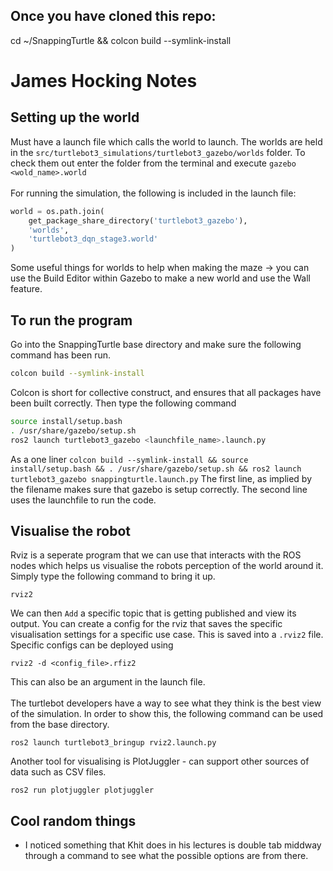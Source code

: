 ## Once you have cloned this repo:

cd ~/SnappingTurtle && colcon build --symlink-install



# James Hocking Notes
## Setting up the world
Must have a launch file which calls the world to launch. The worlds
are held in the `src/turtlebot3_simulations/turtlebot3_gazebo/worlds` folder.
To check them out enter the folder from the terminal and execute `gazebo <wold_name>.world`
<br /><br />
For running the simulation, the following is included in the launch file:
```python
world = os.path.join(
    get_package_share_directory('turtlebot3_gazebo'),
    'worlds',
    'turtlebot3_dqn_stage3.world'
)
```
Some useful things for worlds to help when making the maze -> you can use the Build Editor within 
Gazebo to make a new world and use the Wall feature.


## To run the program
Go into the SnappingTurtle base directory and make sure the following command has been run.
```bash
colcon build --symlink-install
```
Colcon is short for collective construct, and ensures that all packages have been built correctly.
Then type the following command 
```bash
source install/setup.bash
. /usr/share/gazebo/setup.sh
ros2 launch turtlebot3_gazebo <launchfile_name>.launch.py
```
As a one liner `colcon build --symlink-install && source install/setup.bash && . /usr/share/gazebo/setup.sh && ros2 launch turtlebot3_gazebo snappingturtle.launch.py`
The first line, as implied by the filename makes sure that gazebo is setup correctly. The second line uses the launchfile to 
run the code.

## Visualise the robot
Rviz is a seperate program that we can use that interacts with the ROS nodes which helps us visualise 
the robots perception of the world around it.
Simply type the following command to bring it up.
```
rviz2
```
We can then `Add` a specific topic that is getting published and view its output.
You can create a config for the rviz that saves the specific visualisation settings for a 
specific use case. This is saved into a `.rviz2` file. Specific configs can be deployed using 
```
rviz2 -d <config_file>.rfiz2
```
This can also be an argument in the launch file.
<br /><br />
The turtlebot developers have a way to see what they think is the best view of the simulation. In order to show this, the following command can be used from the base directory.
```
ros2 launch turtlebot3_bringup rviz2.launch.py
```

Another tool for visualising is PlotJuggler - can support other sources of data such as CSV files.
```
ros2 run plotjuggler plotjuggler
```




## Cool random things
- I noticed something that Khit does in his lectures is double tab middway through a command to see what the
possible options are from there.
